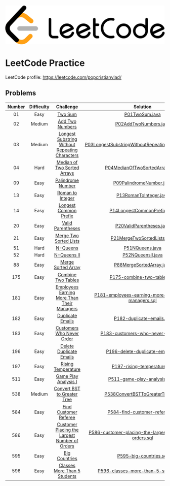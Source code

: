 ![Alt text](leetcode.png)

# LeetCode Practice

LeetCode profile: https://leetcode.com/popcristianvlad/

## Problems

| Number | Difficulty |                                                            Challenge                                                            |                                                                          Solution                                                                          |
|:------:|:----------:|:-------------------------------------------------------------------------------------------------------------------------------:|:----------------------------------------------------------------------------------------------------------------------------------------------------------:|
|   01   |    Easy    |                                        [Two Sum](https://leetcode.com/problems/two-sum/)                                        |                                         [P01TwoSum.java](src/com/popcristianvlad/leetcode/practice/P01TwoSum.java)                                         |
|   02   |   Medium   |                                [Add Two Numbers](https://leetcode.com/problems/add-two-numbers/)                                |                                  [P02AddTwoNumbers.java](src/com/popcristianvlad/leetcode/practice/P02AddTwoNumbers.java)                                  |
|   03   |   Medium   | [Longest Substring Without Repeating Characters](https://leetcode.com/problems/longest-substring-without-repeating-characters/) |     [P03LongestSubstringWithoutRepeatingCharacters.java](src/com/popcristianvlad/leetcode/practice/P03LongestSubstringWithoutRepeatingCharacters.java)     |
|   04   |    Hard    |                    [Median of Two Sorted Arrays](https://leetcode.com/problems/median-of-two-sorted-arrays/)                    |                        [P04MedianOfTwoSortedArrays.java](src/com/popcristianvlad/leetcode/practice/P04MedianOfTwoSortedArrays.java)                        |
|   09   |    Easy    |                              [Palindrome Number](https://leetcode.com/problems/palindrome-number/)                              |                               [P09PalindromeNumber.java](src/com/popcristianvlad/leetcode/practice/P09PalindromeNumber.java)                               |
|   13   |    Easy    |                               [Roman to Integer](https://leetcode.com/problems/roman-to-integer/)                               |                                 [P13RomanToInteger.java](src/com/popcristianvlad/leetcode/practice/P13RomanToInteger.java)                                 |
|   14   |    Easy    |                          [Longest Common Prefix](https://leetcode.com/problems/longest-common-prefix/)                          |                            [P14LongestCommonPrefix.java](src/com/popcristianvlad/leetcode/practice/P14LongestCommonPrefix.java)                            |
|   20   |    Easy    |                              [Valid Parentheses](https://leetcode.com/problems/valid-parentheses/)                              |                               [P20ValidParentheses.java](src/com/popcristianvlad/leetcode/practice/P20ValidParentheses.java)                               |
|   21   |    Easy    |                         [Merge Two Sorted Lists](https://leetcode.com/problems/merge-two-sorted-lists/)                         |                            [P21MergeTwoSortedLists.java](src/com/popcristianvlad/leetcode/practice/P21MergeTwoSortedLists.java)                            |
|   51   |    Hard    |                                       [N-Queens](https://leetcode.com/problems/n-queens/)                                       |                                        [P51NQueens.java](src/com/popcristianvlad/leetcode/practice/P51NQueens.java)                                        |
|   52   |    Hard    |                                    [N-Queens II](https://leetcode.com/problems/n-queens-ii/)                                    |                                      [P52NQueensII.java](src/com/popcristianvlad/leetcode/practice/P52NQueensII.java)                                      |
|   88   |    Easy    |                             [Merge Sorted Array](https://leetcode.com/problems/merge-sorted-array/)                             |                               [P88MergeSortedArray.java](src/com/popcristianvlad/leetcode/practice/P88MergeSortedArray.java)                               |
|  175   |    Easy    |                             [Combine Two Tables](https://leetcode.com/problems/combine-two-tables/)                             |                            [P175-combine-two-tables.sql](src/com/popcristianvlad/leetcode/practice/P175-combine-two-tables.sql)                            |
|  181   |    Easy    |     [Employees Earning More Than Their Managers](https://leetcode.com/problems/employees-earning-more-than-their-managers/)     |    [P181-employees-earning-more-than-their-managers.sql](src/com/popcristianvlad/leetcode/practice/P181-employees-earning-more-than-their-managers.sql)    |
|  182   |    Easy    |                               [Duplicate Emails](https://leetcode.com/problems/duplicate-emails/)                               |                              [P182-duplicate-emails.sql](src/com/popcristianvlad/leetcode/practice/P182-duplicate-emails.sql)                              |
|  183   |    Easy    |                      [Customers Who Never Order](https://leetcode.com/problems/customers-who-never-order/)                      |                     [P183-customers-who-never-order.sql](src/com/popcristianvlad/leetcode/practice/P183-customers-who-never-order.sql)                     |
|  196   |    Easy    |                        [Delete Duplicate Emails](https://leetcode.com/problems/delete-duplicate-emails/)                        |                       [P196-delete-duplicate-emails.sql](src/com/popcristianvlad/leetcode/practice/P196-delete-duplicate-emails.sql)                       |
|  197   |    Easy    |                             [Rising Temperature](https://leetcode.com/problems/rising-temperature/)                             |                            [P197-rising-temperature.sql](src/com/popcristianvlad/leetcode/practice/P197-rising-temperature.sql)                            |
|  511   |    Easy    |                           [Game Play Analysis I](https://leetcode.com/problems/game-play-analysis-i/)                           |                          [P511-game-play-analysis-i.sql](src/com/popcristianvlad/leetcode/practice/P511-game-play-analysis-i.sql)                          |
|  538   |   Medium   |                    [Convert BST to Greater Tree](https://leetcode.com/problems/convert-bst-to-greater-tree/)                    |                       [P538ConvertBSTToGreaterTree.java](src/com/popcristianvlad/leetcode/practice/P538ConvertBSTToGreaterTree.java)                       |
|  584   |    Easy    |                          [Find Customer Referee](https://leetcode.com/problems/find-customer-referee/)                          |                         [P584-find-customer-referee.sql](src/com/popcristianvlad/leetcode/practice/P584-find-customer-referee.sql)                         |
|  586   |    Easy    |  [Customer Placing the Largest Number of Orders](https://leetcode.com/problems/customer-placing-the-largest-number-of-orders/)  | [P586-customer-placing-the-largest-number-of-orders.sql](src/com/popcristianvlad/leetcode/practice/P586-customer-placing-the-largest-number-of-orders.sql) |
|  595   |    Easy    |                                  [Big Countries](https://leetcode.com/problems/big-countries/)                                  |                                 [P595-big-countries.sql](src/com/popcristianvlad/leetcode/practice/P595-big-countries.sql)                                 |
|  596   |    Easy    |                   [Classes More Than 5 Students](https://leetcode.com/problems/classes-more-than-5-students/)                   |                  [P596-classes-more-than-5-students.sql](src/com/popcristianvlad/leetcode/practice/P596-classes-more-than-5-students.sql)                  |

